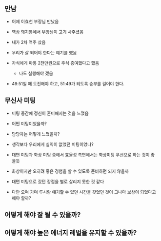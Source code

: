 ## 만남

- 어제 이효천 부장님 만났음
- 역삼 돼지통에서 부장님이 고기 사주셨음
- 내가 2차 맥주 샀음

- 우리가 잘 되어야 한다는 얘기를 했음
- 자식에게 마통 2천만원으로 주식 증여했다고 했음
	- 나도 실행해야 겠음

- 49:51일 때 도전해야 하고, 51:49가 되도록 승부를 걸어야 한다.



## 무신사 미팅
- 미팅 중간에 정신이 혼미해지는 것을 느꼈음
- 어떤 미팅이었을까?
- 담당자는 어떻게 느꼈을까?
- 생각보다 우리에게 실익이 없었던 미팅이었나?

- 대면 미팅과 화상 미팅 중에서 효율성 측면에서는 화상미팅 우선으로 하는 것이 좋을듯
- 화상이지만 오히려 좋은 경험을 할 수 있도록 준비하면 되지 않을까
- 대면 미팅으로 갔던 장점을 별로 살리지 못한 것 같다
- 다만 오며 가며 루시랑 얘기할 수 있던 시간을 갖었던 것이 그나마 보상이 되었다고 해야 할까?


## 어떻게 해야 잘 될 수 있을까?

## 어떻게 해야 높은 에너지 레벌을 유지할 수 있을까?

